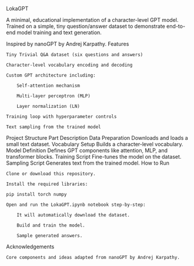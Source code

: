 LokaGPT

A minimal, educational implementation of a character-level GPT model.
Trained on a simple, tiny question/answer dataset to demonstrate end-to-end model training and text generation.

Inspired by nanoGPT by Andrej Karpathy.
Features

    Tiny Trivial Q&A dataset (six questions and answers)

    Character-level vocabulary encoding and decoding

    Custom GPT architecture including:

        Self-attention mechanism

        Multi-layer perceptron (MLP)

        Layer normalization (LN)

    Training loop with hyperparameter controls

    Text sampling from the trained model

Project Structure
Part	Description
Data Preparation	Downloads and loads a small text dataset.
Vocabulary Setup	Builds a character-level vocabulary.
Model Definition	Defines GPT components like attention, MLP, and transformer blocks.
Training Script	Fine-tunes the model on the dataset.
Sampling Script	Generates text from the trained model.
How to Run

    Clone or download this repository.

    Install the required libraries:

    pip install torch numpy

    Open and run the LokaGPT.ipynb notebook step-by-step:

        It will automatically download the dataset.

        Build and train the model.

        Sample generated answers.

Acknowledgements

    Core components and ideas adapted from nanoGPT by Andrej Karpathy.

